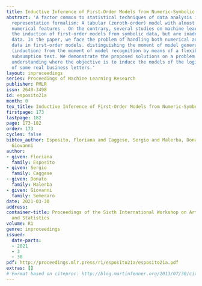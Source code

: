 ```yaml
---
title: Inductive Inference of First-Order Models from Numeric-Symbolic Data
abstract: 'A factor common to statistical techniques of data analysis is the adopted
  representation formalism: A tabular (zeroth-order) model with almost exclusively
  numerical features . On the contrary, several studies on machine learning concern
  the induction of first-order models from symbolic data, but are inadequate for continuous
  data. In the paper, we face the problem of handling both numerical and symbolic
  data in first-order models. distinguishing the moment of model generation from examples
  (induction) from the moment of model recognition by means of a flexible. probabilistic
  subsumption test. We demonstrate the proposed solutions on a problem in document
  understanding where the objective is to induce the models of the logical structure
  of some real business letters.'
layout: inproceedings
series: Proceedings of Machine Learning Research
publisher: PMLR
issn: 2640-3498
id: esposito21a
month: 0
tex_title: Inductive Inference of First-Order Models from Numeric-Symbolic Data
firstpage: 173
lastpage: 182
page: 173-182
order: 173
cycles: false
bibtex_author: Esposito, Floriana and Caggese, Sergio and Malerba, Donato and Semeraro,
  Giovanni
author:
- given: Floriana
  family: Esposito
- given: Sergio
  family: Caggese
- given: Donato
  family: Malerba
- given: Giovanni
  family: Semeraro
date: 2021-03-30
address:
container-title: Proceedings of the Sixth International Workshop on Artificial Intelligence
  and Statistics
volume: R1
genre: inproceedings
issued:
  date-parts:
  - 2021
  - 3
  - 30
pdf: http://proceedings.mlr.press/r1/esposito21a/esposito21a.pdf
extras: []
# Format based on citeproc: http://blog.martinfenner.org/2013/07/30/citeproc-yaml-for-bibliographies/
---
```

